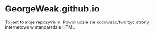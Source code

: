 # GeorgeWeak.github.io
To jest to moje repozytrium. 
Powoli uczie sie kodowaac/tworzyc strony internetowe w standarzdzie HTML
